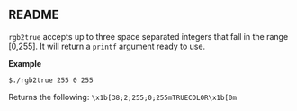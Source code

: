 README
--

`rgb2true` accepts up to three space separated integers that fall in the range [0,255]. It will return a `printf` argument ready to use.


__Example__

``` shell
$./rgb2true 255 0 255
```

Returns the following: `\x1b[38;2;255;0;255mTRUECOLOR\x1b[0m`




